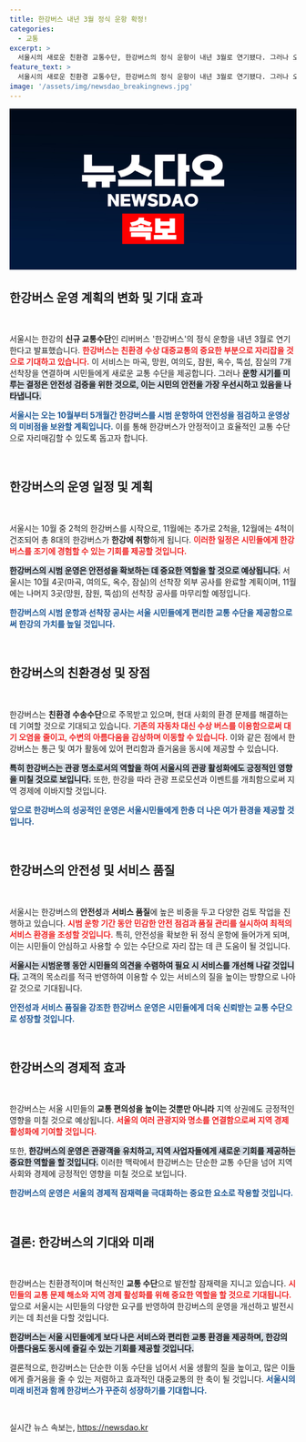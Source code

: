 ```yaml
---
title: 한강버스 내년 3월 정식 운항 확정!
categories:
  - 교통
excerpt: >
  서울시의 새로운 친환경 교통수단, 한강버스의 정식 운항이 내년 3월로 연기됐다. 그러나 오는 10월부터 5개월간 시범 운항을 통해 안전성을 검증하고, 총 8척의 배가 한강에 취항할 예정이다.
feature_text: >
  서울시의 새로운 친환경 교통수단, 한강버스의 정식 운항이 내년 3월로 연기됐다. 그러나 오는 10월부터 5개월간 시범 운항을 통해 안전성을 검증하고, 총 8척의 배가 한강에 취항할 예정이다.
image: '/assets/img/newsdao_breakingnews.jpg'
---
```


<p><img src="/assets/img/newsdao_breakingnews.jpg" alt="pcversion 속보" /></p>

<h2 data-ke-size="size26">한강버스 운영 계획의 변화 및 기대 효과</h2>

<p data-ke-size="size16">&nbsp;</p>

<p>서울시는 한강의 <b>신규 교통수단</b>인 리버버스 '한강버스'의 정식 운항을 내년 3월로 연기한다고 발표했습니다. <b><span style="color: #ee2323;">한강버스는 친환경 수상 대중교통의 중요한 부분으로 자리잡을 것으로 기대하고 있습니다.</span></b> 이 서비스는 마곡, 망원, 여의도, 잠원, 옥수, 뚝섬, 잠실의 7개 선착장을 연결하며 시민들에게 새로운 교통 수단을 제공합니다. 그러나 <b><span style="background-color: #21538527;">운항 시기를 미루는 결정은 안전성 검증을 위한 것으로, 이는 시민의 안전을 가장 우선시하고 있음을 나타냅니다.</span></b> </p>

<p><b><span style="color: #1a5490;">서울시는 오는 10월부터 5개월간 한강버스를 시범 운항하여 안전성을 점검하고 운영상의 미비점을 보완할 계획입니다.</span></b> 이를 통해 한강버스가 안정적이고 효율적인 교통 수단으로 자리매김할 수 있도록 돕고자 합니다. </p>

<p data-ke-size="size16">&nbsp;</p>

<h2 data-ke-size="size26">한강버스의 운영 일정 및 계획</h2>

<p data-ke-size="size16">&nbsp;</p>

<p>서울시는 10월 중 2척의 한강버스를 시작으로, 11월에는 추가로 2척을, 12월에는 4척이 건조되어 총 8대의 한강버스가 <b>한강에 취항</b>하게 됩니다. <b><span style="color: #ee2323;">이러한 일정은 시민들에게 한강버스를 조기에 경험할 수 있는 기회를 제공할 것입니다.</span></b> </p>

<p><b><span style="background-color: #21538527;">한강버스의 시범 운영은 안전성을 확보하는 데 중요한 역할을 할 것으로 예상됩니다.</span></b> 서울시는 10월 4곳(마곡, 여의도, 옥수, 잠실)의 선착장 외부 공사를 완료할 계획이며, 11월에는 나머지 3곳(망원, 잠원, 뚝섬)의 선착장 공사를 마무리할 예정입니다. </p>

<p><b><span style="color: #1a5490;">한강버스의 시범 운항과 선착장 공사는 서울 시민들에게 편리한 교통 수단을 제공함으로써 한강의 가치를 높일 것입니다.</span></b> </p>

<p data-ke-size="size16">&nbsp;</p>

<h2 data-ke-size="size26">한강버스의 친환경성 및 장점</h2>

<p data-ke-size="size16">&nbsp;</p>

<p>한강버스는 <b>친환경 수송수단</b>으로 주목받고 있으며, 현대 사회의 환경 문제를 해결하는 데 기여할 것으로 기대되고 있습니다. <b><span style="color: #ee2323;">기존의 자동차 대신 수상 버스를 이용함으로써 대기 오염을 줄이고, 수변의 아름다움을 감상하며 이동할 수 있습니다.</span></b> 이와 같은 점에서 한강버스는 통근 및 여가 활동에 있어 편리함과 즐거움을 동시에 제공할 수 있습니다. </p>

<p><b><span style="background-color: #21538527;">특히 한강버스는 관광 명소로서의 역할을 하여 서울시의 관광 활성화에도 긍정적인 영향을 미칠 것으로 보입니다.</span></b> 또한, 한강을 따라 관광 프로모션과 이벤트를 개최함으로써 지역 경제에 이바지할 것입니다.</p>

<p><b><span style="color: #1a5490;">앞으로 한강버스의 성공적인 운영은 서울시민들에게 한층 더 나은 여가 환경을 제공할 것입니다.</span></b></p>

<p data-ke-size="size16">&nbsp;</p>

<h2 data-ke-size="size26">한강버스의 안전성 및 서비스 품질</h2>

<p data-ke-size="size16">&nbsp;</p>

<p>서울시는 한강버스의 <b>안전성</b>과 <b>서비스 품질</b>에 높은 비중을 두고 다양한 검토 작업을 진행하고 있습니다. <b><span style="color: #ee2323;">시범 운항 기간 동안 민감한 안전 점검과 품질 관리를 실시하여 최적의 서비스 환경을 조성할 것입니다.</span></b> 특히, 안전성을 확보한 뒤 정식 운항에 들어가게 되며, 이는 시민들이 안심하고 사용할 수 있는 수단으로 자리 잡는 데 큰 도움이 될 것입니다.</p>

<p><b><span style="background-color: #21538527;">서울시는 시범운행 동안 시민들의 의견을 수렴하여 필요 시 서비스를 개선해 나갈 것입니다.</span></b> 고객의 목소리를 적극 반영하여 이용할 수 있는 서비스의 질을 높이는 방향으로 나아갈 것으로 기대됩니다. </p>

<p><b><span style="color: #1a5490;">안전성과 서비스 품질을 강조한 한강버스 운영은 시민들에게 더욱 신뢰받는 교통 수단으로 성장할 것입니다.</span></b></p>

<p data-ke-size="size16">&nbsp;</p>

<h2 data-ke-size="size26">한강버스의 경제적 효과</h2>

<p data-ke-size="size16">&nbsp;</p>

<p>한강버스는 서울 시민들의 <b>교통 편의성을 높이는 것뿐만 아니라</b> 지역 상권에도 긍정적인 영향을 미칠 것으로 예상됩니다. <b><span style="color: #ee2323;">서울의 여러 관광지와 명소를 연결함으로써 지역 경제 활성화에 기여할 것입니다.</span></b> </p>

<p>또한, <b><span style="background-color: #21538527;">한강버스의 운영은 관광객을 유치하고, 지역 사업자들에게 새로운 기회를 제공하는 중요한 역할을 할 것입니다.</span></b> 이러한 맥락에서 한강버스는 단순한 교통 수단을 넘어 지역 사회와 경제에 긍정적인 영향을 미칠 것으로 보입니다.</p>

<p><b><span style="color: #1a5490;">한강버스의 운영은 서울의 경제적 잠재력을 극대화하는 중요한 요소로 작용할 것입니다.</span></b></p>

<p data-ke-size="size16">&nbsp;</p>

<h2 data-ke-size="size26">결론: 한강버스의 기대와 미래</h2>

<p data-ke-size="size16">&nbsp;</p>

<p>한강버스는 친환경적이며 혁신적인 <b>교통 수단</b>으로 발전할 잠재력을 지니고 있습니다. <b><span style="color: #ee2323;">시민들의 교통 문제 해소와 지역 경제 활성화를 위해 중요한 역할을 할 것으로 기대됩니다.</span></b> 앞으로 서울시는 시민들의 다양한 요구를 반영하여 한강버스의 운영을 개선하고 발전시키는 데 최선을 다할 것입니다.</p>

<p><b><span style="background-color: #21538527;">한강버스는 서울 시민들에게 보다 나은 서비스와 편리한 교통 환경을 제공하며, 한강의 아름다움도 동시에 즐길 수 있는 기회를 제공할 것입니다.</span></b> </p>

<p>결론적으로, 한강버스는 단순한 이동 수단을 넘어서 서울 생활의 질을 높이고, 많은 이들에게 즐거움을 줄 수 있는 저렴하고 효과적인 대중교통의 한 축이 될 것입니다. <b><span style="color: #1a5490;">서울시의 미래 비전과 함께 한강버스가 꾸준히 성장하기를 기대합니다.</span></b> </p>

<p data-ke-size="size16">&nbsp;</p>
실시간 뉴스 속보는, <a href="https://newsdao.kr" rel="dofollow">https://newsdao.kr</a>


